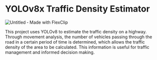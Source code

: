 # YOLOv8x Traffic Density Estimator

![Untitled ‑ Made with FlexClip](https://user-images.githubusercontent.com/56457143/233221093-7cb4a32a-14b8-4ad2-9280-0ab175348884.gif)

This project uses YOLOv8 to estimate the traffic density on a highway. Through movement analysis, the number of vehicles passing through the road in a certain period of time is determined, which allows the traffic density of the area to be calculated. This information is useful for traffic management and informed decision making.

